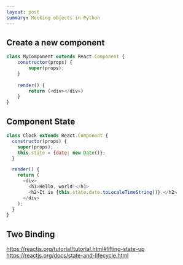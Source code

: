 ```yaml
---
layout: post
summary: Mocking objects in Python
---
```


## Create a new component
```javascript
class MyComponent extends React.Component {
    constructor(props) {
        super(props);
    }
    
    render() {
        return (<div></div>)
    }
}
```

## Component State
```javascript
class Clock extends React.Component {
  constructor(props) {
    super(props);
    this.state = {date: new Date()};
  }

  render() {
    return (
      <div>
        <h1>Hello, world!</h1>
        <h2>It is {this.state.date.toLocaleTimeString()}.</h2>
      </div>
    );
  }
}
```

## Two Binding


https://reactjs.org/tutorial/tutorial.html#lifting-state-up
https://reactjs.org/docs/state-and-lifecycle.html
